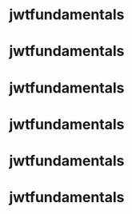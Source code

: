 # jwtfundamentals
# jwtfundamentals
# jwtfundamentals
# jwtfundamentals
# jwtfundamentals
# jwtfundamentals
